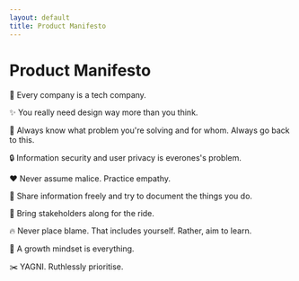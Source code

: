 ```yaml
---
layout: default
title: Product Manifesto
---
```



# Product Manifesto

💾 Every company is a tech company.

✨ You really need design way more than you think.

🎯 Always know what problem you're solving and for whom. Always go back to this.

🔒 Information security and user privacy is everones's problem.

❤️ Never assume malice. Practice empathy.

📃 Share information freely and try to document the things you do.

👭 Bring stakeholders along for the ride.

🔥 Never place blame. That includes yourself. Rather, aim to learn.

🚀 A growth mindset is everything.

✂️ YAGNI. Ruthlessly prioritise.